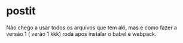 # postit

Não chego a usar todos os arquivos que tem aki, mas é como fazer a versão 1  ( verão 1 kkk) roda apos instalar o babel e webpack.
